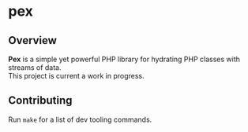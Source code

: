 # pex
## Overview
**Pex** is a simple yet powerful PHP library for hydrating PHP classes with streams of data.  
This project is current a work in progress.

## Contributing
Run `make` for a list of dev tooling commands.
